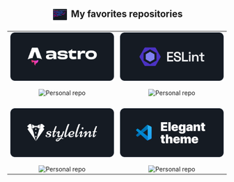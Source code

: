 <h2 align="center">
  <img 
    align="center" 
    src="./../global/asset/gif/terminal.gif"
    alt="Personal repo" 
    width="40px"
  />
  My favorites repositories
</h2>



<table align="center" border="0">
  <tr>
    <td align="center" width="40%">
      <img 
        align="center" 
        src="./../global/asset/image/astro_template_webpage.png"
        width="100%"
        alt="Astro webpage" 
      />
      <br /><br />
      <img 
        align="center" 
        src="https://github-readme-stats.vercel.app/api/pin/?username=TheElegantCoding&border_color=3059E4&bg_color=151B23&text_color=F3F4F6&border_radius=16&repo=astro_template_webpage"
        alt="Personal repo" 
        width="100%"
      />
    </td>
    <td align="center" width="40%">
      <img 
        align="center" 
        src="./../global/asset/image/eslint.png"
        width="100%"
        alt="Astro webpage" 
      />
      <br /><br />
      <img 
        align="center" 
        src="https://github-readme-stats.vercel.app/api/pin/?username=TheElegantCoding&border_color=3059E4&bg_color=151B23&text_color=F3F4F6&border_radius=16&repo=eslint-config-elegant-coding"
        alt="Personal repo" 
        width="100%"
      />
    </td>
  </tr>
  <tr>
    <td align="center" width="40%">
      <br />
    </td>
    <td align="center" width="40%">
      <br />
    </td>
  </tr>
  <tr>
    <td align="center" width="40%">
      <img 
        align="center" 
        src="./../global/asset/image/stylelint.png"
        width="100%"
        alt="Astro webpage" 
      />
      <br /><br />
      <img 
        align="center" 
        src="https://github-readme-stats.vercel.app/api/pin/?username=TheElegantCoding&border_color=3059E4&bg_color=151B23&text_color=F3F4F6&border_radius=16&repo=stylelint-config-elegant-coding"
        alt="Personal repo" 
        width="100%"
      />
    </td>
    <td align="center" width="40%">
      <img 
        align="center" 
        src="./../global/asset/image/elegant_theme.png"
        width="100%"
        alt="Astro webpage" 
      />
      <br /><br />
      <img 
        align="center" 
        src="https://github-readme-stats.vercel.app/api/pin/?username=TheElegantCoding&border_color=3059E4&bg_color=151B23&text_color=F3F4F6&border_radius=16&repo=elegant_theme"
        alt="Personal repo" 
        width="100%"
      />
    </td>
  </tr>
</table>
